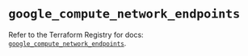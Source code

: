 # `google_compute_network_endpoints`

Refer to the Terraform Registry for docs: [`google_compute_network_endpoints`](https://registry.terraform.io/providers/hashicorp/google/5.14.0/docs/resources/compute_network_endpoints).
